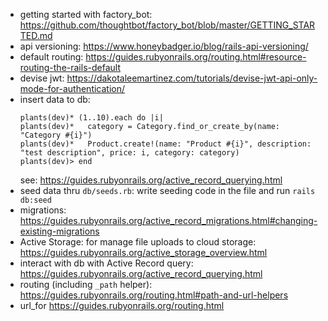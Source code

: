 * getting started with factory_bot: https://github.com/thoughtbot/factory_bot/blob/master/GETTING_STARTED.md 
* api versioning: https://www.honeybadger.io/blog/rails-api-versioning/
* default routing: https://guides.rubyonrails.org/routing.html#resource-routing-the-rails-default
* devise jwt: https://dakotaleemartinez.com/tutorials/devise-jwt-api-only-mode-for-authentication/
* insert data to db:
    ```
    plants(dev)* (1..10).each do |i|
    plants(dev)*   category = Category.find_or_create_by(name: "Category #{i}")
    plants(dev)*   Product.create!(name: "Product #{i}", description: "test description", price: i, category: category)
    plants(dev)> end
    ```
    see: https://guides.rubyonrails.org/active_record_querying.html
* seed data thru `db/seeds.rb`: write seeding code in the file and run `rails db:seed`
* migrations: https://guides.rubyonrails.org/active_record_migrations.html#changing-existing-migrations
* Active Storage: for manage file uploads to cloud storage: https://guides.rubyonrails.org/active_storage_overview.html
* interact with db with Active Record query: https://guides.rubyonrails.org/active_record_querying.html
* routing (including `_path` helper): https://guides.rubyonrails.org/routing.html#path-and-url-helpers
* url_for https://guides.rubyonrails.org/routing.html